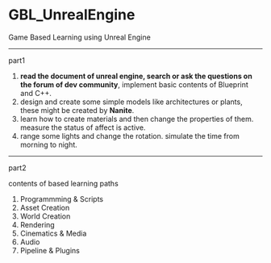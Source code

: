 # GBL_UnrealEngine
Game Based Learning using Unreal Engine

----
part1

1. **read the document of unreal engine, search or ask the questions on the forum of dev community**, implement basic contents of Blueprint and C++.
2. design and create some simple models like architectures or plants, these might be created by **Nanite**.
3. learn how to create materials and then change the properties of them. measure the status of affect is active.
4. range some lights and change the rotation. simulate the time from morning to night.

----

part2

contents of based learning paths

1. Programmming & Scripts
2. Asset Creation
3. World Creation
4. Rendering
5. Cinematics & Media
6. Audio
7. Pipeline & Plugins